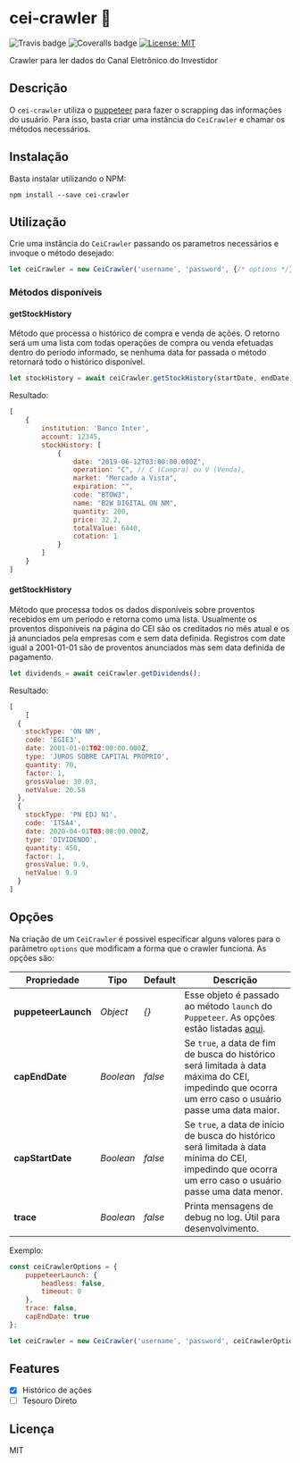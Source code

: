 # cei-crawler 💸

![Travis badge](https://travis-ci.com/Menighin/cei-crawler.svg?branch=master) ![Coveralls badge](https://coveralls.io/repos/github/Menighin/cei-crawler/badge.svg?branch=master&kill-cache=3) [![License: MIT](https://img.shields.io/badge/License-MIT-green.svg)](https://opensource.org/licenses/MIT)

Crawler para ler dados do Canal Eletrônico do Investidor 

## Descrição
O `cei-crawler` utiliza o [puppeteer](https://github.com/puppeteer/puppeteer) para fazer o scrapping das informações do usuário.
Para isso, basta criar uma instância do `CeiCrawler` e chamar os métodos necessários.

## Instalação
Basta instalar utilizando o NPM:
```
npm install --save cei-crawler
```

## Utilização
Crie uma instância do `CeiCrawler` passando os parametros necessários e invoque o método desejado:

```javascript
let ceiCrawler = new CeiCrawler('username', 'password', {/* options */});
```

### Métodos disponíveis
#### getStockHistory
Método que processa o histórico de compra e venda de ações. O retorno será um uma lista com todas operações de compra ou venda efetuadas dentro do período informado, se nenhuma data for passada o método retornará todo o histórico disponível.
```javascript
let stockHistory = await ceiCrawler.getStockHistory(startDate, endDate);
```
Resultado:
```javascript
[
    {
        institution: 'Banco Inter',
        account: 12345,
        stockHistory: [
            {
                date: "2019-06-12T03:00:00.000Z",
                operation: "C", // C (Compra) ou V (Venda),
                market: "Mercado a Vista",
                expiration: "",
                code: "BTOW3",
                name: "B2W DIGITAL ON NM",
                quantity: 200,
                price: 32.2,
                totalValue: 6440,
                cotation: 1
            }
        ]
    }
]
```
#### getStockHistory
Método que processa todos os dados disponíveis sobre proventos recebidos em um período e retorna como uma lista. Usualmente os proventos disponíveis na página do CEI são os creditados no mês atual e os já anunciados pela empresas com e sem data definida. Registros com date igual a 2001-01-01 são de proventos anunciados mas sem data definida de pagamento.
```javascript
let dividends = await ceiCrawler.getDividends();
```
Resultado:
```javascript
[
    [
  {
    stockType: 'ON NM',
    code: 'EGIE3',
    date: 2001-01-01T02:00:00.000Z,     
    type: 'JUROS SOBRE CAPITAL PRÓPRIO',
    quantity: 70,
    factor: 1,
    grossValue: 30.03,
    netValue: 20.58
  },
  {
    stockType: 'PN EDJ N1',
    code: 'ITSA4',
    date: 2020-04-01T03:00:00.000Z,
    type: 'DIVIDENDO',
    quantity: 450,
    factor: 1,
    grossValue: 9.9,
    netValue: 9.9
  }
]
```


## Opções
Na criação de um `CeiCrawler` é possivel especificar alguns valores para o parâmetro `options` que modificam a forma que o crawler funciona. As opções são:

| Propriedade         | Tipo      | Default | Descrição                                                                                                                                                                        |
|---------------------|-----------|---------|----------------------------------------------------------------------------------------------------------------------------------------------------------------------------------|
| **puppeteerLaunch** | _Object_  | _{}_    | Esse objeto é passado ao método `launch` do `Puppeteer`. As opções estão listadas [aqui](https://github.com/puppeteer/puppeteer/blob/v2.1.1/docs/api.md#puppeteerlaunchoptions). |
| **capEndDate**      | _Boolean_ | _false_ | Se `true`, a data de fim de busca do histórico será limitada à data máxima do CEI, impedindo que ocorra um erro caso o usuário passe uma data maior.                             |
| **capStartDate**    | _Boolean_ | _false_ | Se `true`, a data de início de busca do histórico será limitada à data mínima do CEI, impedindo que ocorra um erro caso o usuário passe uma data menor.                          |
| **trace**           | _Boolean_ | _false_ | Printa mensagens de debug no log. Útil para desenvolvimento.                                                                                                                     |

Exemplo:

```javascript
const ceiCrawlerOptions = {
    puppeteerLaunch: {
        headless: false,
        timeout: 0
    },
    trace: false,
    capEndDate: true
};

let ceiCrawler = new CeiCrawler('username', 'password', ceiCrawlerOptions);
``` 

## Features
- [x] Histórico de ações
- [ ] Tesouro Direto

## Licença
MIT
